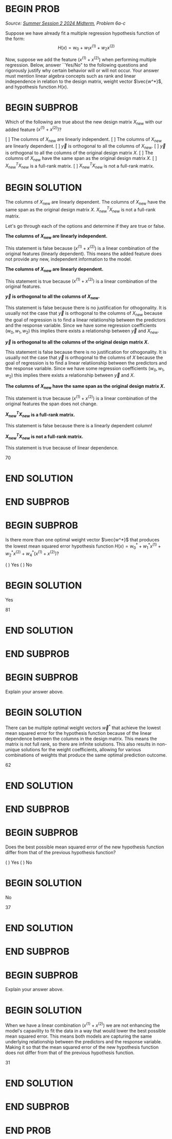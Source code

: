 # BEGIN PROB

<i>Source: [Summer Session 2 2024 Midterm](../ss2-24-midterm/index.html), Problem 6a-c</i>

Suppose we have already fit a multiple regression hypothesis function of the form: $$H(x) = w_0 + w_1 x^{(1)} + w_2 x^{(2)}$$

Now, suppose we add the feature $(x^{(1)} + x^{(2)})$ when performing multiple regression. Below, answer ``Yes/No" to the following questions and rigorously justify why certain behavior will or will not occur. Your answer must mention linear algebra concepts such as rank and linear independence in relation to the design matrix, weight vector $\vec{w^*}$, and hypothesis function $H(x)$.

# BEGIN SUBPROB

Which of the following are true about the new design matrix $X_\text{new}$ with our added feature  $(x^{(1)} + x^{(2)})$?

[ ] The columns of $X_\text{new}$ are linearly independent.
[ ] The columns of $X_\text{new}$ are linearly dependent.
[ ] $\vec{y}$ is orthogonal to all the columns of $X_\text{new}$.
[ ] $\vec{y}$ is orthogonal to all the columns of the original design matrix $X$.
[ ] The columns of $X_\text{new}$ have the same span as the original design matrix $X$.
[ ] $X_\text{new}^TX_\text{new}$ is a full-rank matrix.
[ ] $X_\text{new}^TX_\text{new}$ is not a full-rank matrix.

# BEGIN SOLUTION

The columns of $X_\text{new}$ are linearly dependent.
The columns of $X_\text{new}$ have the same span as the original design matrix $X$.
$X_\text{new}^TX_\text{new}$ is not a full-rank matrix.

Let's go through each of the options and determine if they are true or false.

**The columns of $X_\text{new}$ are linearly independent.**

This statement is false because $(x^{(1)} + x^{(2)})$ is a linear combination of the original features (linearly dependent). This means the added feature does not provide any new, independent information to the model.

**The columns of $X_\text{new}$ are linearly dependent.**

This statement is true because $(x^{(1)} + x^{(2)})$ is a linear combination of the original features.

**$\vec{y}$ is orthogonal to all the columns of $X_\text{new}$.**

This statement is false because there is no justification for othogonality. It is usually not the case that $\vec y$ is orthogonal to the columns of $X_\text{new}$ because the goal of regression is to find a linear relatiionship between the predictors and the response variable. Since we have some regression coefficients ($w_0, w_1, w_2$) this implies there exists a relationship between $\vec y$ and $X_\text{new}$.

**$\vec{y}$ is orthogonal to all the columns of the original design matrix $X$.**

This statement is false because there is no justification for othogonality. It is usually not the case that $\vec y$ is orthogonal to the columns of $X$ because the goal of regression is to find a linear relatiionship between the predictors and the response variable. Since we have some regression coefficients ($w_0, w_1, w_2$) this implies there exists a relationship between $\vec y$ and $X$.

**The columns of $X_\text{new}$ have the same span as the original design matrix $X$.**

This statement is true because $(x^{(1)} + x^{(2)})$ is a linear combination of the original features the span does not change.

**$X_\text{new}^TX_\text{new}$ is a full-rank matrix.**

This statement is false because there is a linearly dependent column!

**$X_\text{new}^TX_\text{new}$ is not a full-rank matrix.**

This statement is true because of linear dependence.

<average>70</average>

# END SOLUTION
    


# END SUBPROB


# BEGIN SUBPROB

Is there more than one optimal weight vector $\vec{w^*}$ that produces the lowest mean squared error hypothesis function $H(x) = w_0^* + w_1^* x^{(1)} + w_2^* x^{(2)} + w_4^*(x^{(1)} + x^{(2)})$? 

( ) Yes
( ) No

# BEGIN SOLUTION

Yes

<average>81</average>

# END SOLUTION

# END SUBPROB

# BEGIN SUBPROB

Explain your answer above.

# BEGIN SOLUTION

There can be multiple optimal weight vectors $\vec w^*$ that achieve the lowest mean squared error for the hypothesis function because of the linear dependence between the columns in the design matrix. This means the matrix is not full rank, so there are infinite solutions. This also results in non-unique solutions for the weight coefficients, allowing for various combinations of weights that produce the same optimal prediction outcome.

<average>62</average>

# END SOLUTION



# END SUBPROB

# BEGIN SUBPROB

Does the best possible mean squared error of the new hypothesis function differ from that of the previous hypothesis function?

( ) Yes
( ) No

# BEGIN SOLUTION

No

<average>37</average>

# END SOLUTION

# END SUBPROB

# BEGIN SUBPROB

Explain your answer above.

# BEGIN SOLUTION

When we have a linear combination $(x^{(1)} + x^{(2)})$ we are not enhancing the model's capavility to fit the data in a way that would lower the best possible mean squared error. This means both models are capturing the same underlying relationship between the predictors and the response variable. Making it so that the mean squared error of the new hypothesis function does not differ from that of the previous hypothesis function.

<average>31</average>

# END SOLUTION

# END SUBPROB

# END PROB